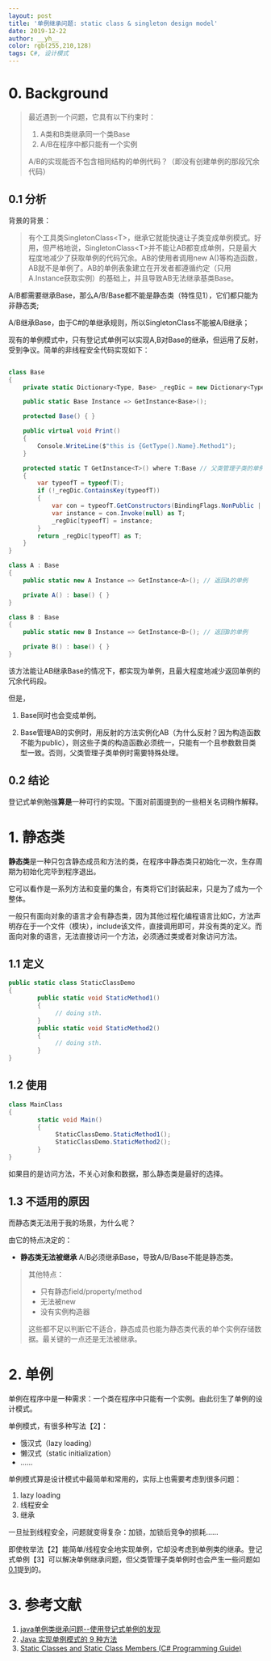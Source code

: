 ```yaml
---
layout: post
title: '单例继承问题: static class & singleton design model'
date: 2019-12-22
author: __yh__
color: rgb(255,210,128)
tags: C#, 设计模式
---
```


# 0. Background



>最近遇到一个问题，它具有以下约束时：
>
>1. A类和B类继承同一个类Base
>2. A/B在程序中都只能有一个实例
>
>A/B的实现能否不包含相同结构的单例代码？（即没有创建单例的那段冗余代码）



## 0.1 分析

背景的背景：

> 有个工具类SingletonClass\<T>，继承它就能快速让子类变成单例模式。好用，但严格地说，SingletonClass\<T>并不能让AB都变成单例，只是最大程度地减少了获取单例的代码冗余。AB的使用者调用new A()等构造函数，AB就不是单例了。AB的单例表象建立在开发者都遵循约定（只用A.Instance获取实例）的基础上，并且导致AB无法继承基类Base。



A/B都需要继承Base，那么A/B/Base都不能是静态类（特性见1），它们都只能为非静态类;

A/B继承Base，由于C#的单继承规则，所以SingletonClass<T>不能被A/B继承；

现有的单例模式中，只有登记式单例可以实现A,B对Base的继承，但运用了反射，受到争议。简单的非线程安全代码实现如下：

```C#

class Base
{
    private static Dictionary<Type, Base> _regDic = new Dictionary<Type, Base>();

    public static Base Instance => GetInstance<Base>();

    protected Base() { }

    public virtual void Print()
    {
        Console.WriteLine($"this is {GetType().Name}.Method1");
    }

    protected static T GetInstance<T>() where T:Base // 父类管理子类的单例
    {
        var typeofT = typeof(T);
        if (!_regDic.ContainsKey(typeofT))
        {
            var con = typeofT.GetConstructors(BindingFlags.NonPublic | BindingFlags.Instance)[0];
            var instance = con.Invoke(null) as T;
            _regDic[typeofT] = instance;
        }
        return _regDic[typeofT] as T;
    }
}

class A : Base
{
    public static new A Instance => GetInstance<A>(); // 返回A的单例

    private A() : base() { }
}

class B : Base
{
    public static new B Instance => GetInstance<B>(); // 返回B的单例

    private B() : base() { }
}
```

该方法能让AB继承Base的情况下，都实现为单例，且最大程度地减少返回单例的冗余代码段。

但是，

1. Base同时也会变成单例。

2. Base管理AB的实例时，用反射的方法实例化AB（为什么反射？因为构造函数不能为public），则这些子类的构造函数必须统一，只能有一个且参数数目类型一致。否则，父类管理子类单例时需要特殊处理。



## 0.2 结论

登记式单例勉强**算是**一种可行的实现。下面对前面提到的一些相关名词稍作解释。



# 1. 静态类
**静态类**是一种只包含静态成员和方法的类，在程序中静态类只初始化一次，生存周期为初始化完毕到程序退出。

它可以看作是一系列方法和变量的集合，有类将它们封装起来，只是为了成为一个整体。

一般只有面向对象的语言才会有静态类，因为其他过程化编程语言比如C，方法声明存在于一个文件（模块），include该文件，直接调用即可，并没有类的定义。而面向对象的语言，无法直接访问一个方法，必须通过类或者对象访问方法。

## 1.1 定义
```C#
public static class StaticClassDemo
{
		public static void StaticMethod1()
		{
		     // doing sth.
		}
		public static void StaticMethod2()
		{
		     // doing sth.
		}
}
```
## 1.2 使用
```C#
class MainClass
{
		static void Main()
		{
		     StaticClassDemo.StaticMethod1();
		     StaticClassDemo.StaticMethod2();
		}
}
```
如果目的是访问方法，不关心对象和数据，那么静态类是最好的选择。

## 1.3 不适用的原因

而静态类无法用于我的场景，为什么呢？

由它的特点决定的：

-  **静态类无法被继承**
   A/B必须继承Base，导致A/B/Base不能是静态类。

> 其他特点：
>
> - 只有静态field/property/method
> - 无法被new
> - 没有实例构造器
>
> 这些都不足以判断它不适合，静态成员也能为静态类代表的单个实例存储数据。最关键的一点还是无法被继承。



# 2. 单例
单例在程序中是一种需求：一个类在程序中只能有一个实例。由此衍生了单例的设计模式。

单例模式，有很多种写法【2】：

- 饿汉式（lazy loading）
- 懒汉式（static initialization）
- ……

单例模式算是设计模式中最简单和常用的，实际上也需要考虑到很多问题：

1. lazy loading
2. 线程安全
3. 继承

一旦扯到线程安全，问题就变得复杂：加锁，加锁后竞争的损耗……

即使枚举法【2】能简单/线程安全地实现单例，它却没考虑到单例类的继承。登记式单例【3】可以解决单例继承问题，但父类管理子类单例时也会产生一些问题如<u>0.1</u>提到的。



# 3. 参考文献

1. [java单例类继承问题--使用登记式单例的发现](https://blog.csdn.net/whlxjq520/article/details/5199767)
2. [Java 实现单例模式的 9 种方法](https://cloud.tencent.com/developer/article/1381907)
3. [Static Classes and Static Class Members (C# Programming Guide)](https://docs.microsoft.com/en-us/dotnet/csharp/programming-guide/classes-and-structs/static-classes-and-static-class-members)

